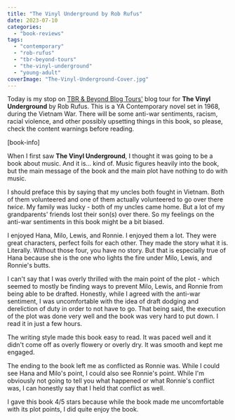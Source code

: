 ```yaml
---
title: "The Vinyl Underground by Rob Rufus"
date: 2023-07-10
categories: 
  - "book-reviews"
tags: 
  - "contemporary"
  - "rob-rufus"
  - "tbr-beyond-tours"
  - "the-vinyl-underground"
  - "young-adult"
coverImage: "The-Vinyl-Underground-Cover.jpg"
---
```


Today is my stop on [TBR & Beyond Blog Tours'](https://tbrandbeyondtours.com/2023/06/12/tour-schedule-the-vinyl-underground-by-rob-rufus/) blog tour for **The Vinyl Underground** by Rob Rufus. This is a YA Contemporary novel set in 1968, during the Vietnam War. There will be some anti-war sentiments, racism, racial violence, and other possibly upsetting things in this book, so please, check the content warnings before reading.

\[book-info\]

When I first saw **The Vinyl Underground**, I thought it was going to be a book about music. And it is... kind of. Music figures heavily into the book, but the main message of the book and the main plot have nothing to do with music.

I should preface this by saying that my uncles both fought in Vietnam. Both of them volunteered and one of them actually volunteered to go over there _twice_. My family was lucky - both of my uncles came home. But a lot of my grandparents' friends lost their son(s) over there. So my feelings on the anti-war sentiments in this book might be a bit biased.

I enjoyed Hana, Milo, Lewis, and Ronnie. I enjoyed them a lot. They were great characters, perfect foils for each other. They made the story what it is. Literally. Without those four, you have no story. But that is especially true of Hana because she is the one who lights the fire under Milo, Lewis, and Ronnie's butts.

I can't say that I was overly thrilled with the main point of the plot - which seemed to mostly be finding ways to prevent Milo, Lewis, and Ronnie from being able to be drafted. Honestly, while I agreed with the anti-war sentiment, I was uncomfortable with the idea of draft dodging and dereliction of duty in order to not have to go. That being said, the execution of the plot was done very well and the book was very hard to put down. I read it in just a few hours.

The writing style made this book easy to read. It was paced well and it didn't come off as overly flowery or overly dry. It was smooth and kept me engaged.

The ending to the book left me as conflicted as Ronnie was. While I could see Hana and Milo's point, I could also see Ronnie's point. While I'm obviously not going to tell you what happened or what Ronnie's conflict was, I can honestly say that I held that conflict as well.

I gave this book 4/5 stars because while the book made me uncomfortable with its plot points, I did quite enjoy the book.
